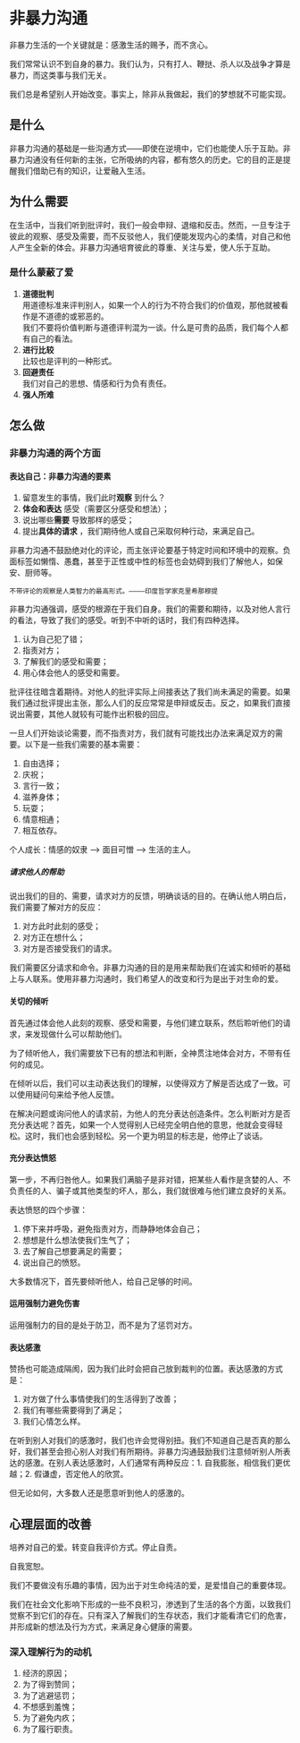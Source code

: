 # 非暴力沟通
非暴力生活的一个关键就是：感激生活的赐予，而不贪心。

我们常常认识不到自身的暴力。我们认为，只有打人、鞭挞、杀人以及战争才算是暴力，而这类事与我们无关。

我们总是希望别人开始改变。事实上，除非从我做起，我们的梦想就不可能实现。
## 是什么
非暴力沟通的基础是一些沟通方式——即使在逆境中，它们也能使人乐于互助。非暴力沟通没有任何新的主张，它所吸纳的内容，都有悠久的历史。它的目的正是提醒我们借助已有的知识，让爱融入生活。
## 为什么需要
在生活中，当我们听到批评时，我们一般会申辩、退缩和反击。然而，一旦专注于彼此的观察、感受及需要，而不反驳他人，我们便能发现内心的柔情，对自己和他人产生全新的体会。非暴力沟通培育彼此的尊重、关注与爱，使人乐于互助。

### 是什么蒙蔽了爱
1. **道德批判**  
   用道德标准来评判别人，如果一个人的行为不符合我们的价值观，那他就被看作是不道德的或邪恶的。  
   我们不要将价值判断与道德评判混为一谈。什么是可贵的品质，我们每个人都有自己的看法。
2. **进行比较**  
   比较也是评判的一种形式。
3. **回避责任**  
   我们对自己的思想、情感和行为负有责任。
4. **强人所难**  
## 怎么做
### 非暴力沟通的两个方面
#### 表达自己：非暴力沟通的要素
1. 留意发生的事情，我们此时**观察** 到什么？
2. **体会和表达** 感受（需要区分感受和想法）；
3. 说出哪些**需要** 导致那样的感受；
4. 提出**具体的请求** ，我们期待他人或自己采取何种行动，来满足自己。

非暴力沟通不鼓励绝对化的评论，而主张评论要基于特定时间和环境中的观察。负面标签如懒惰、愚蠢，甚至于正性或中性的标签也会妨碍到我们了解他人，如保安、厨师等。

```
不带评论的观察是人类智力的最高形式。————印度哲学家克里希那穆提
```

非暴力沟通强调，感受的根源在于我们自身。我们的需要和期待，以及对他人言行的看法，导致了我们的感受。听到不中听的话时，我们有四种选择。
1. 认为自己犯了错；
2. 指责对方；
3. 了解我们的感受和需要；
4. 用心体会他人的感受和需要。

批评往往暗含着期待。对他人的批评实际上间接表达了我们尚未满足的需要。如果我们通过批评提出主张，那么人们的反应常常是申辩或反击。反之，如果我们直接说出需要，其他人就较有可能作出积极的回应。

一旦人们开始谈论需要，而不指责对方，我们就有可能找出办法来满足双方的需要。以下是一些我们需要的基本需要：
1. 自由选择；
2. 庆祝；
3. 言行一致；
4. 滋养身体；
5. 玩耍；
6. 情意相通；
7. 相互依存。

个人成长：情感的奴隶 ——> 面目可憎 ——> 生活的主人。

##### 请求他人的帮助
说出我们的目的、需要，请求对方的反馈，明确谈话的目的。在确认他人明白后，我们需要了解对方的反应：
1. 对方此时此刻的感受；
2. 对方正在想什么；
3. 对方是否接受我们的请求。

我们需要区分请求和命令。非暴力沟通的目的是用来帮助我们在诚实和倾听的基础上与人联系。使用非暴力沟通时，我们希望人的改变和行为是出于对生命的爱。
#### 关切的倾听
首先通过体会他人此刻的观察、感受和需要，与他们建立联系，然后聆听他们的请求，来发现做什么可以帮助他们。

为了倾听他人，我们需要放下已有的想法和判断，全神贯注地体会对方，不带有任何的成见。

在倾听以后，我们可以主动表达我们的理解，以使得双方了解是否达成了一致。可以使用疑问句来给予他人反馈。

在解决问题或询问他人的请求前，为他人的充分表达创造条件。怎么判断对方是否充分表达呢？首先，如果一个人觉得别人已经完全明白他的意思，他就会变得轻松。这时，我们也会感到轻松。另一个更为明显的标志是，他停止了谈话。
#### 充分表达愤怒
第一步，不再归咎他人。如果我们满脑子是非对错，把某些人看作是贪婪的人、不负责任的人、骗子或其他类型的坏人，那么，我们就很难与他们建立良好的关系。

表达愤怒的四个步骤：
1. 停下来并呼吸，避免指责对方，而静静地体会自己；
2. 想想是什么想法使我们生气了；
3. 去了解自己想要满足的需要；
4. 说出自己的愤怒。

大多数情况下，首先要倾听他人，给自己足够的时间。

#### 运用强制力避免伤害
运用强制力的目的是处于防卫，而不是为了惩罚对方。
#### 表达感激
赞扬也可能造成隔阂，因为我们此时会把自己放到裁判的位置。表达感激的方式是：
1. 对方做了什么事情使我们的生活得到了改善；
2. 我们有哪些需要得到了满足；
3. 我们心情怎么样。

在听到别人对我们的感激时，我们也许会觉得别扭。我们不知道自己是否真的那么好，我们甚至会担心别人对我们有所期待。非暴力沟通鼓励我们注意倾听别人所表达的感激。在别人表达感激时，人们通常有两种反应：1. 自我膨胀，相信我们更优越；2. 假谦虚，否定他人的欣赏。

但无论如何，大多数人还是愿意听到他人的感激的。
## 心理层面的改善
培养对自己的爱。转变自我评价方式。停止自责。

自我宽恕。

我们不要做没有乐趣的事情，因为出于对生命纯洁的爱，是爱惜自己的重要体现。

我们在社会文化影响下形成的一些不良积习，渗透到了生活的各个方面，以致我们觉察不到它们的存在。只有深入了解我们的生存状态，我们才能看清它们的危害，并形成新的想法及行为方式，来满足身心健康的需要。
### 深入理解行为的动机
1. 经济的原因；
2. 为了得到赞同；
3. 为了逃避惩罚；
4. 不想感到羞愧；
5. 为了避免内疚；
6. 为了履行职责。
